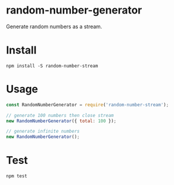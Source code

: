 # random-number-generator
Generate random numbers as a stream.

# Install
`npm install -S random-number-stream`

# Usage
```js
const RandomNumberGenerator = require('random-number-stream');

// generate 100 numbers then close stream
new RandomNumberGenerator({ total: 100 });

// generate infinite numbers
new RandomNumberGenerator();
```

# Test
`npm test`